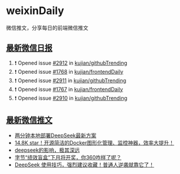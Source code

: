# weixinDaily
微信推文，分享每日的前端微信推文

## [最新微信日报](https://github.com/kujian/weixinDaily/issues)

<!--START_SECTION:activity-->
1. ❗ Opened issue [#2912](https://github.com/kujian/githubTrending/issues/2912) in [kujian/githubTrending](https://github.com/kujian/githubTrending)
2. ❗ Opened issue [#1768](https://github.com/kujian/frontendDaily/issues/1768) in [kujian/frontendDaily](https://github.com/kujian/frontendDaily)
3. ❗ Opened issue [#2911](https://github.com/kujian/githubTrending/issues/2911) in [kujian/githubTrending](https://github.com/kujian/githubTrending)
4. ❗ Opened issue [#1767](https://github.com/kujian/frontendDaily/issues/1767) in [kujian/frontendDaily](https://github.com/kujian/frontendDaily)
5. ❗ Opened issue [#2910](https://github.com/kujian/githubTrending/issues/2910) in [kujian/githubTrending](https://github.com/kujian/githubTrending)
<!--END_SECTION:activity-->


## [最新微信推文](https://weixin.qdkfweb.cn/)

<!-- BLOG-POST-LIST:START -->
- [两分钟本地部署DeepSeek最新方案](https://weixin.qdkfweb.cn/63080.html)
- [14.8K star！开源简洁的Docker图形化管理、监控神器，效率大提升！](https://weixin.qdkfweb.cn/63137.html)
- [deepseek的影响，极其深远](https://weixin.qdkfweb.cn/63112.html)
- [字节“绩效盲盒”下月将开奖，你360咋样了呢？](https://weixin.qdkfweb.cn/63119.html)
- [DeepSeek 使用技巧，强烈建议收藏！普通人逆袭就靠它了！](https://weixin.qdkfweb.cn/63090.html)
<!-- BLOG-POST-LIST:END -->